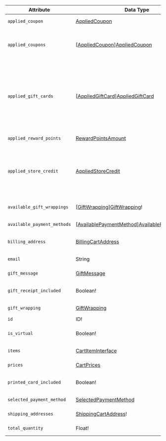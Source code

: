 Attribute |  Data Type | Description
--- | --- | ---
`applied_coupon` | [AppliedCoupon][AppliedCoupon] | Deprecated. Use `applied_coupons` instead
`applied_coupons` | [[AppliedCoupon]][AppliedCoupon] | An array of `AppliedCoupon` objects. Each object contains the `code` text attribute, which specifies the coupon code
`applied_gift_cards` | [[AppliedGiftCard]][AppliedGiftCard] | An array of `AppliedGiftCard` objects. An `AppliedGiftCard` object contains the `code` text attribute, which specifies the gift card code. `applied_gift_cards` is a Commerce-only attribute, defined in the GiftCardAccountGraphQl module
`applied_reward_points`| [RewardPointsAmount][RewardPointsAmount] | The amount of reward points applied to the cart
`applied_store_credit` | [AppliedStoreCredit][AppliedStoreCredit] | Contains store credit information applied to the cart. `applied_store_credit` is a Commerce-only attribute, defined in the CustomerBalanceGraphQl module
`available_gift_wrappings` | [[GiftWrapping]][GiftWrapping]! | The list of available gift wrapping options for the cart
`available_payment_methods` | [[AvailablePaymentMethod]][AvailablePaymentMethod] | Available payment methods
`billing_address` | [BillingCartAddress][BillingCartAddress] | Contains the billing address specified in the customer's cart
`email` | String | The customer's email address
`gift_message` | [GiftMessage][GiftMessage] | A gift message added to the cart
`gift_receipt_included` | Boolean! | Indicates if the customer requested a gift receipt for the cart
`gift_wrapping` | [GiftWrapping][GiftWrapping] | The selected gift wrapping for the cart
`id` | ID! | The unique ID of the cart
`is_virtual` | Boolean! | Indicates whether the cart contains only virtual products
`items` | [CartItemInterface][CartItemInterface] | Contains the items in the customer's cart
`prices` | [CartPrices][CartPrices] | Contains subtotals and totals
`printed_card_included` | Boolean! | Indicates if the customer requested a printed card for the cart
`selected_payment_method` | [SelectedPaymentMethod][SelectedPaymentMethod] | Selected payment method
`shipping_addresses` | [ShippingCartAddress][ShippingCartAddress]! | Contains one or more shipping addresses
`total_quantity` | Float! | Total Quantity of products in the cart

[AppliedCoupon]: /src/pages/graphql/schema/cart/queries/cart.md#appliedcoupon-object
[AppliedGiftCard]: /src/pages/graphql/schema/cart/queries/cart.md#appliedgiftcard-object
[AppliedStoreCredit]: /src/pages/graphql/schema/cart/queries/cart.md#appliedstorecredit-object
[AvailablePaymentMethod]: /src/pages/graphql/schema/cart/queries/cart.md#availablepaymentmethod-object
[BillingCartAddress]: /src/pages/graphql/schema/cart/queries/cart.md#billingcartaddress-object
[CartItemInterface]: /src/pages/graphql/schema/cart/queries/cart.md#cartiteminterface
[CartPrices]: /src/pages/graphql/schema/cart/queries/cart.md#cartprices-object
[GiftMessage]: /src/pages/graphql/schema/cart/queries/cart.md#giftmessage-object
[GiftWrapping]: /src/pages/graphql/schema/cart/queries/cart.md#giftwrapping-object
[RewardPointsAmount]: /src/pages/graphql/schema/cart/queries/cart.md#rewardpointsamount
[SelectedPaymentMethod]: /src/pages/graphql/schema/cart/queries/cart.md#selectedpaymentmethod-object
[ShippingCartAddress]: /src/pages/graphql/schema/cart/queries/cart.md#shippingcartaddress-object
